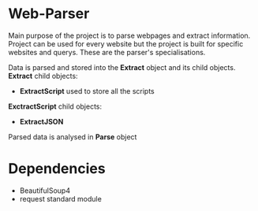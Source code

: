 # Web-Parser

Main purpose of the project is to parse webpages and extract information.
Project can be used for every website but the project is built for specific websites and querys.  These are the parser's specialisations. 

Data is parsed and stored into the **Extract** object and its child objects.
**Extract** child objects:
  - **ExtractScript** used to store all the scripts
  
**ExctractScript** child objects:
  - **ExtractJSON**

Parsed data is analysed in **Parse** object



# Dependencies
 - BeautifulSoup4
 - request standard module 
